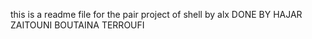 this is a readme file for the pair project of shell by alx
DONE BY 
HAJAR ZAITOUNI 
BOUTAINA TERROUFI
